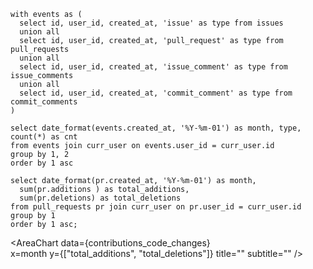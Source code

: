 


```contributions_over_time
with events as (
  select id, user_id, created_at, 'issue' as type from issues
  union all
  select id, user_id, created_at, 'pull_request' as type from pull_requests
  union all
  select id, user_id, created_at, 'issue_comment' as type from issue_comments
  union all
  select id, user_id, created_at, 'commit_comment' as type from commit_comments
)

select date_format(events.created_at, '%Y-%m-01') as month, type, count(*) as cnt
from events join curr_user on events.user_id = curr_user.id
group by 1, 2
order by 1 asc
```

<AreaChart 
    data={contributions_over_time}  
    x=month 
    y=cnt
    series=type
    title=""
    subtitle=""
/>

```contributions_code_changes
select date_format(pr.created_at, '%Y-%m-01') as month,  
  sum(pr.additions ) as total_additions, 
  sum(pr.deletions) as total_deletions
from pull_requests pr join curr_user on pr.user_id = curr_user.id
group by 1
order by 1 asc;
```

<AreaChart 
    data={contributions_code_changes}  
    x=month 
    y={["total_additions", "total_deletions"]}
    title=""
    subtitle=""
/>